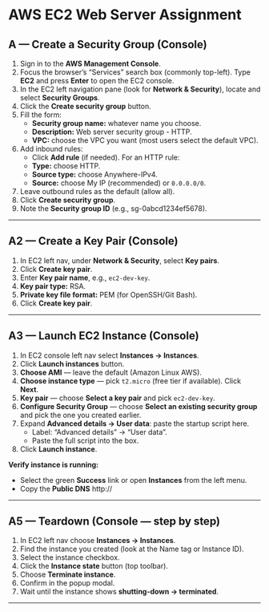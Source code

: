 # AWS EC2 Web Server Assignment   

## A — Create a Security Group (Console)  

1. Sign in to the **AWS Management Console**.  
2. Focus the browser’s “Services” search box (commonly top-left). Type **EC2** and press **Enter** to open the EC2 console.  
3. In the EC2 left navigation pane (look for **Network & Security**), locate and select **Security Groups**.  
4. Click the **Create security group** button.  
5. Fill the form:  
   - **Security group name:** whatever name you choose.  
   - **Description:** Web server security group - HTTP.  
   - **VPC:** choose the VPC you want (most users select the default VPC).  
6. Add inbound rules:  
   - Click **Add rule** (if needed). For an HTTP rule:  
   - **Type:** choose HTTP.  
   - **Source type:** choose Anywhere-IPv4.  
   - **Source:** choose My IP (recommended) or `0.0.0.0/0`.  
7. Leave outbound rules as the default (allow all).  
8. Click **Create security group**.  
9. Note the **Security group ID** (e.g., sg-0abcd1234ef5678).  

---

## A2 — Create a Key Pair (Console)  

1. In EC2 left nav, under **Network & Security**, select **Key pairs**.  
2. Click **Create key pair**.  
3. Enter **Key pair name**, e.g., `ec2-dev-key`.  
4. **Key pair type:** RSA.  
5. **Private key file format:** PEM (for OpenSSH/Git Bash).  
6. Click **Create key pair**.  

---

## A3 — Launch EC2 Instance (Console)  

1. In EC2 console left nav select **Instances → Instances**.  
2. Click **Launch instances** button.  
3. **Choose AMI** — leave the default (Amazon Linux AWS).  
4. **Choose instance type** — pick `t2.micro` (free tier if available). Click **Next**.  
5. **Key pair** — choose **Select a key pair** and pick `ec2-dev-key`.  
6. **Configure Security Group** — choose **Select an existing security group** and pick the one you created earlier.  
7. Expand **Advanced details → User data**: paste the startup script here.  
   - Label: “Advanced details” → “User data”.  
   - Paste the full script into the box.  
8. Click **Launch instance**.  

**Verify instance is running:**  
- Select the green **Success** link or open **Instances** from the left menu.  
- Copy the **Public DNS**
http://<paste Public DNS Address>

---

## A5 — Teardown (Console — step by step)  

1. In EC2 left nav choose **Instances → Instances**.  
2. Find the instance you created (look at the Name tag or Instance ID).  
3. Select the instance checkbox.  
4. Click the **Instance state** button (top toolbar).  
5. Choose **Terminate instance**.  
6. Confirm in the popup modal.  
7. Wait until the instance shows **shutting-down → terminated**.  

---

